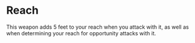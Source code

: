 # Reach

This weapon adds 5 feet to your reach when you attack with it, as well as when determining your reach for opportunity attacks with it.